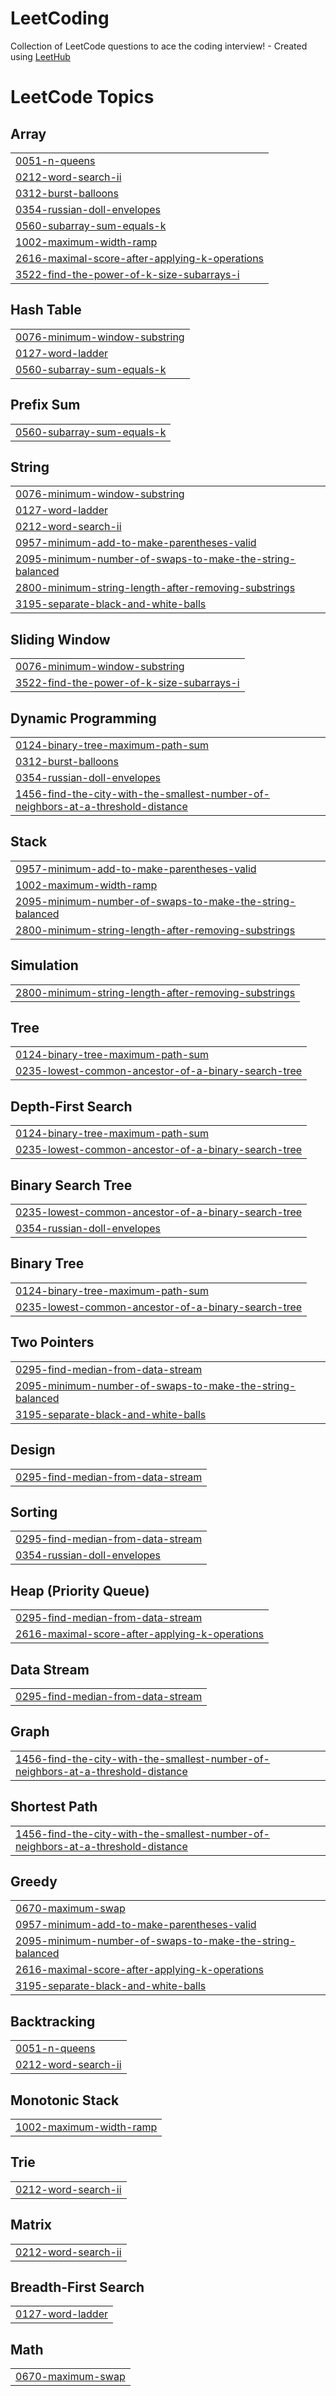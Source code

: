 # LeetCoding
Collection of LeetCode questions to ace the coding interview! - Created using [LeetHub](https://github.com/QasimWani/LeetHub)

<!---LeetCode Topics Start-->
# LeetCode Topics
## Array
|  |
| ------- |
| [0051-n-queens](https://github.com/KoderKaul/LeetCoding/tree/master/0051-n-queens) |
| [0212-word-search-ii](https://github.com/KoderKaul/LeetCoding/tree/master/0212-word-search-ii) |
| [0312-burst-balloons](https://github.com/KoderKaul/LeetCoding/tree/master/0312-burst-balloons) |
| [0354-russian-doll-envelopes](https://github.com/KoderKaul/LeetCoding/tree/master/0354-russian-doll-envelopes) |
| [0560-subarray-sum-equals-k](https://github.com/KoderKaul/LeetCoding/tree/master/0560-subarray-sum-equals-k) |
| [1002-maximum-width-ramp](https://github.com/KoderKaul/LeetCoding/tree/master/1002-maximum-width-ramp) |
| [2616-maximal-score-after-applying-k-operations](https://github.com/KoderKaul/LeetCoding/tree/master/2616-maximal-score-after-applying-k-operations) |
| [3522-find-the-power-of-k-size-subarrays-i](https://github.com/KoderKaul/LeetCoding/tree/master/3522-find-the-power-of-k-size-subarrays-i) |
## Hash Table
|  |
| ------- |
| [0076-minimum-window-substring](https://github.com/KoderKaul/LeetCoding/tree/master/0076-minimum-window-substring) |
| [0127-word-ladder](https://github.com/KoderKaul/LeetCoding/tree/master/0127-word-ladder) |
| [0560-subarray-sum-equals-k](https://github.com/KoderKaul/LeetCoding/tree/master/0560-subarray-sum-equals-k) |
## Prefix Sum
|  |
| ------- |
| [0560-subarray-sum-equals-k](https://github.com/KoderKaul/LeetCoding/tree/master/0560-subarray-sum-equals-k) |
## String
|  |
| ------- |
| [0076-minimum-window-substring](https://github.com/KoderKaul/LeetCoding/tree/master/0076-minimum-window-substring) |
| [0127-word-ladder](https://github.com/KoderKaul/LeetCoding/tree/master/0127-word-ladder) |
| [0212-word-search-ii](https://github.com/KoderKaul/LeetCoding/tree/master/0212-word-search-ii) |
| [0957-minimum-add-to-make-parentheses-valid](https://github.com/KoderKaul/LeetCoding/tree/master/0957-minimum-add-to-make-parentheses-valid) |
| [2095-minimum-number-of-swaps-to-make-the-string-balanced](https://github.com/KoderKaul/LeetCoding/tree/master/2095-minimum-number-of-swaps-to-make-the-string-balanced) |
| [2800-minimum-string-length-after-removing-substrings](https://github.com/KoderKaul/LeetCoding/tree/master/2800-minimum-string-length-after-removing-substrings) |
| [3195-separate-black-and-white-balls](https://github.com/KoderKaul/LeetCoding/tree/master/3195-separate-black-and-white-balls) |
## Sliding Window
|  |
| ------- |
| [0076-minimum-window-substring](https://github.com/KoderKaul/LeetCoding/tree/master/0076-minimum-window-substring) |
| [3522-find-the-power-of-k-size-subarrays-i](https://github.com/KoderKaul/LeetCoding/tree/master/3522-find-the-power-of-k-size-subarrays-i) |
## Dynamic Programming
|  |
| ------- |
| [0124-binary-tree-maximum-path-sum](https://github.com/KoderKaul/LeetCoding/tree/master/0124-binary-tree-maximum-path-sum) |
| [0312-burst-balloons](https://github.com/KoderKaul/LeetCoding/tree/master/0312-burst-balloons) |
| [0354-russian-doll-envelopes](https://github.com/KoderKaul/LeetCoding/tree/master/0354-russian-doll-envelopes) |
| [1456-find-the-city-with-the-smallest-number-of-neighbors-at-a-threshold-distance](https://github.com/KoderKaul/LeetCoding/tree/master/1456-find-the-city-with-the-smallest-number-of-neighbors-at-a-threshold-distance) |
## Stack
|  |
| ------- |
| [0957-minimum-add-to-make-parentheses-valid](https://github.com/KoderKaul/LeetCoding/tree/master/0957-minimum-add-to-make-parentheses-valid) |
| [1002-maximum-width-ramp](https://github.com/KoderKaul/LeetCoding/tree/master/1002-maximum-width-ramp) |
| [2095-minimum-number-of-swaps-to-make-the-string-balanced](https://github.com/KoderKaul/LeetCoding/tree/master/2095-minimum-number-of-swaps-to-make-the-string-balanced) |
| [2800-minimum-string-length-after-removing-substrings](https://github.com/KoderKaul/LeetCoding/tree/master/2800-minimum-string-length-after-removing-substrings) |
## Simulation
|  |
| ------- |
| [2800-minimum-string-length-after-removing-substrings](https://github.com/KoderKaul/LeetCoding/tree/master/2800-minimum-string-length-after-removing-substrings) |
## Tree
|  |
| ------- |
| [0124-binary-tree-maximum-path-sum](https://github.com/KoderKaul/LeetCoding/tree/master/0124-binary-tree-maximum-path-sum) |
| [0235-lowest-common-ancestor-of-a-binary-search-tree](https://github.com/KoderKaul/LeetCoding/tree/master/0235-lowest-common-ancestor-of-a-binary-search-tree) |
## Depth-First Search
|  |
| ------- |
| [0124-binary-tree-maximum-path-sum](https://github.com/KoderKaul/LeetCoding/tree/master/0124-binary-tree-maximum-path-sum) |
| [0235-lowest-common-ancestor-of-a-binary-search-tree](https://github.com/KoderKaul/LeetCoding/tree/master/0235-lowest-common-ancestor-of-a-binary-search-tree) |
## Binary Search Tree
|  |
| ------- |
| [0235-lowest-common-ancestor-of-a-binary-search-tree](https://github.com/KoderKaul/LeetCoding/tree/master/0235-lowest-common-ancestor-of-a-binary-search-tree) |
| [0354-russian-doll-envelopes](https://github.com/KoderKaul/LeetCoding/tree/master/0354-russian-doll-envelopes) |
## Binary Tree
|  |
| ------- |
| [0124-binary-tree-maximum-path-sum](https://github.com/KoderKaul/LeetCoding/tree/master/0124-binary-tree-maximum-path-sum) |
| [0235-lowest-common-ancestor-of-a-binary-search-tree](https://github.com/KoderKaul/LeetCoding/tree/master/0235-lowest-common-ancestor-of-a-binary-search-tree) |
## Two Pointers
|  |
| ------- |
| [0295-find-median-from-data-stream](https://github.com/KoderKaul/LeetCoding/tree/master/0295-find-median-from-data-stream) |
| [2095-minimum-number-of-swaps-to-make-the-string-balanced](https://github.com/KoderKaul/LeetCoding/tree/master/2095-minimum-number-of-swaps-to-make-the-string-balanced) |
| [3195-separate-black-and-white-balls](https://github.com/KoderKaul/LeetCoding/tree/master/3195-separate-black-and-white-balls) |
## Design
|  |
| ------- |
| [0295-find-median-from-data-stream](https://github.com/KoderKaul/LeetCoding/tree/master/0295-find-median-from-data-stream) |
## Sorting
|  |
| ------- |
| [0295-find-median-from-data-stream](https://github.com/KoderKaul/LeetCoding/tree/master/0295-find-median-from-data-stream) |
| [0354-russian-doll-envelopes](https://github.com/KoderKaul/LeetCoding/tree/master/0354-russian-doll-envelopes) |
## Heap (Priority Queue)
|  |
| ------- |
| [0295-find-median-from-data-stream](https://github.com/KoderKaul/LeetCoding/tree/master/0295-find-median-from-data-stream) |
| [2616-maximal-score-after-applying-k-operations](https://github.com/KoderKaul/LeetCoding/tree/master/2616-maximal-score-after-applying-k-operations) |
## Data Stream
|  |
| ------- |
| [0295-find-median-from-data-stream](https://github.com/KoderKaul/LeetCoding/tree/master/0295-find-median-from-data-stream) |
## Graph
|  |
| ------- |
| [1456-find-the-city-with-the-smallest-number-of-neighbors-at-a-threshold-distance](https://github.com/KoderKaul/LeetCoding/tree/master/1456-find-the-city-with-the-smallest-number-of-neighbors-at-a-threshold-distance) |
## Shortest Path
|  |
| ------- |
| [1456-find-the-city-with-the-smallest-number-of-neighbors-at-a-threshold-distance](https://github.com/KoderKaul/LeetCoding/tree/master/1456-find-the-city-with-the-smallest-number-of-neighbors-at-a-threshold-distance) |
## Greedy
|  |
| ------- |
| [0670-maximum-swap](https://github.com/KoderKaul/LeetCoding/tree/master/0670-maximum-swap) |
| [0957-minimum-add-to-make-parentheses-valid](https://github.com/KoderKaul/LeetCoding/tree/master/0957-minimum-add-to-make-parentheses-valid) |
| [2095-minimum-number-of-swaps-to-make-the-string-balanced](https://github.com/KoderKaul/LeetCoding/tree/master/2095-minimum-number-of-swaps-to-make-the-string-balanced) |
| [2616-maximal-score-after-applying-k-operations](https://github.com/KoderKaul/LeetCoding/tree/master/2616-maximal-score-after-applying-k-operations) |
| [3195-separate-black-and-white-balls](https://github.com/KoderKaul/LeetCoding/tree/master/3195-separate-black-and-white-balls) |
## Backtracking
|  |
| ------- |
| [0051-n-queens](https://github.com/KoderKaul/LeetCoding/tree/master/0051-n-queens) |
| [0212-word-search-ii](https://github.com/KoderKaul/LeetCoding/tree/master/0212-word-search-ii) |
## Monotonic Stack
|  |
| ------- |
| [1002-maximum-width-ramp](https://github.com/KoderKaul/LeetCoding/tree/master/1002-maximum-width-ramp) |
## Trie
|  |
| ------- |
| [0212-word-search-ii](https://github.com/KoderKaul/LeetCoding/tree/master/0212-word-search-ii) |
## Matrix
|  |
| ------- |
| [0212-word-search-ii](https://github.com/KoderKaul/LeetCoding/tree/master/0212-word-search-ii) |
## Breadth-First Search
|  |
| ------- |
| [0127-word-ladder](https://github.com/KoderKaul/LeetCoding/tree/master/0127-word-ladder) |
## Math
|  |
| ------- |
| [0670-maximum-swap](https://github.com/KoderKaul/LeetCoding/tree/master/0670-maximum-swap) |
<!---LeetCode Topics End-->